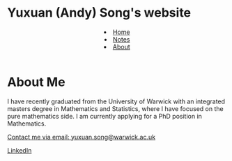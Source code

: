 <html>
    <link rel="stylesheet" href="style.css">
   <head>
      <h1>Yuxuan (Andy) Song's website</h1>
      </head> 
   <body>
      <header>   
         <li class="masthead__menu-item">
          <a href="https://anduin-dk.github.io/AcademicWeb/index.html">Home</a>
            </li>
          <li class="masthead__menu-item">
          <a href="https://anduin-dk.github.io/AcademicWeb/notes.html">Notes</a>
            </li>
          <li class="masthead__menu-item">
          <a href="https://anduin-dk.github.io/AcademicWeb/about.html">About</a>
            </li>
      </header>
      <main>
        <h1>About Me</h1>
        <p>I have recently graduated from the University of Warwick with an integrated masters degree in Mathematics and Statistics, 
                   where I have focused on the pure mathematics side. I am currently applying for a PhD position in Mathematics.</p>     
      </main>
       <section><p><a href="mailto:yuxuan.song@warwick.ac.uk">Contact me via email: yuxuan.song@warwick.ac.uk</a></p></section>
      <footer>
         <a href=”linkedin.com/in/yuxuan-song-2a9293200/”, target="_blank">LinkedIn</a>
      </footer>
    </body>
</html>
